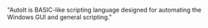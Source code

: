 "AutoIt is BASIC-like scripting language designed for automating the Windows GUI and general scripting."
